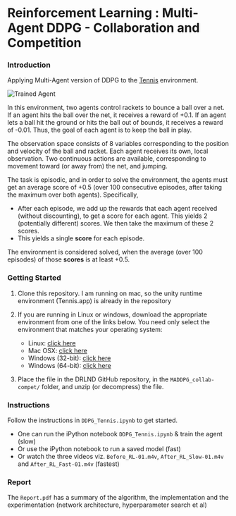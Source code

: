 [//]: # (Image References)

[image1]: https://user-images.githubusercontent.com/10624937/42135623-e770e354-7d12-11e8-998d-29fc74429ca2.gif "Trained Agent"


# Reinforcement Learning : Multi-Agent DDPG - Collaboration and Competition

### Introduction

Applying Multi-Agent version of DDPG to the [Tennis](https://github.com/Unity-Technologies/ml-agents/blob/master/docs/Learning-Environment-Examples.md#tennis) environment.

![Trained Agent][image1]

In this environment, two agents control rackets to bounce a ball over a net. If an agent hits the ball over the net, it receives a reward of +0.1.  If an agent lets a ball hit the ground or hits the ball out of bounds, it receives a reward of -0.01.  Thus, the goal of each agent is to keep the ball in play.

The observation space consists of 8 variables corresponding to the position and velocity of the ball and racket. Each agent receives its own, local observation.  Two continuous actions are available, corresponding to movement toward (or away from) the net, and jumping. 

The task is episodic, and in order to solve the environment, the agents must get an average score of +0.5 (over 100 consecutive episodes, after taking the maximum over both agents). Specifically,

- After each episode, we add up the rewards that each agent received (without discounting), to get a score for each agent. This yields 2 (potentially different) scores. We then take the maximum of these 2 scores.
- This yields a single **score** for each episode.

The environment is considered solved, when the average (over 100 episodes) of those **scores** is at least +0.5.

### Getting Started

1. Clone this repository. I am running on mac, so the unity runtime environment (Tennis.app) is already in the repository

1. If you are running in Linux or windows, download the appropriate environment from one of the links below. You need only select the environment that matches your operating system:
    - Linux: [click here](https://s3-us-west-1.amazonaws.com/udacity-drlnd/P3/Tennis/Tennis_Linux.zip)
    - Mac OSX: [click here](https://s3-us-west-1.amazonaws.com/udacity-drlnd/P3/Tennis/Tennis.app.zip)
    - Windows (32-bit): [click here](https://s3-us-west-1.amazonaws.com/udacity-drlnd/P3/Tennis/Tennis_Windows_x86.zip)
    - Windows (64-bit): [click here](https://s3-us-west-1.amazonaws.com/udacity-drlnd/P3/Tennis/Tennis_Windows_x86_64.zip)
    
2. Place the file in the DRLND GitHub repository, in the `MADDPG_collab-compet/` folder, and unzip (or decompress) the file. 

### Instructions

Follow the instructions in `DDPG_Tennis.ipynb` to get started.  

* One can run the iPython notebook `DDPG_Tennis.ipynb` & train the agent (slow)
* Or use the iPython notebook to run a saved model (fast)
* Or watch the three videos viz. `Before_RL-01.m4v`, `After_RL_Slow-01.m4v` and `After_RL_Fast-01.m4v` (fastest)

### Report

The `Report.pdf` has a summary of the algorithm, the implementation and the experimentation (network architecture, hyperparameter search et al)
